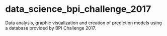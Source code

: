 # data_science_bpi_challenge_2017
Data analysis, graphic visualization and creation of prediction models using a database provided by BPI Challenge 2017.
